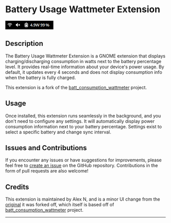 # Battery Usage Wattmeter Extension

![Preview](https://github.com/niko361/battery-usage-wattmeter-extension/blob/main/preview.png)

## Description

The Battery Usage Wattmeter Extension is a GNOME extension that displays charging/discharging consumption in watts next to the battery percentage level. It provides real-time information about your device's power usage. By default, it updates every 4 seconds and does not display consumption info when the battery is fully charged.

This extension is a fork of the [batt_consumption_wattmeter](https://github.com/halfmexican/battery-usage-wattmeter-extension) project.

## Usage

Once installed, this extension runs seamlessly in the background, and you don't need to configure any settings. It will automatically display power consumption information next to your battery percentage. Settings exist to select a specific battery and change sync interval.

## Issues and Contributions

If you encounter any issues or have suggestions for improvements, please feel free to [create an issue](https://github.com/niko361/battery-usage-wattmeter-extension/issues) on the GitHub repository. Contributions in the form of pull requests are also welcome!

## Credits

This extension is maintained by Alex N, and is a minor UI change from the [original](https://github.com/halfmexican/battery-usage-wattmeter-extension) it was forked off, which itself is based off of [batt_consumption_wattmeter](https://github.com/wennaspeedy/batt_consumption_wattmetter) project.

---
